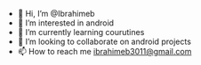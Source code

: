 - 👋 Hi, I’m @Ibrahimeb
- 👀 I’m interested in android 
- 🌱 I’m currently learning courutines
- 💞️ I’m looking to collaborate on android projects
- 📫 How to reach me ibrahimeb3011@gmail.com

<!---
Ibrahimeb/Ibrahimeb is a ✨ special ✨ repository because its `README.md` (this file) appears on your GitHub profile.
You can click the Preview link to take a look at your changes.
--->
